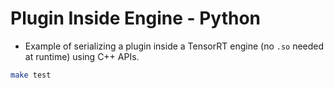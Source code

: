 # Plugin Inside Engine - Python

+ Example of serializing a plugin inside a TensorRT engine (no `.so` needed at runtime) using C++ APIs.

```bash
make test
```
